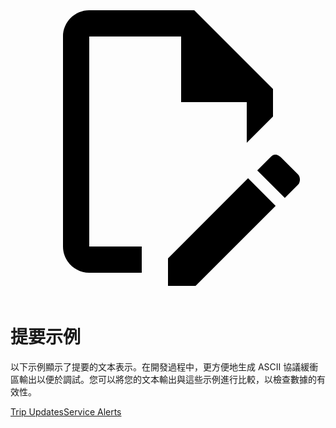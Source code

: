 <svg class="pencil" xmlns="http://www.w3.org/2000/svg" viewBox="0 0 24 24"><path d="M10 20H6V4h7v5h5v3.1l2-2V8l-6-6H6c-1.1 0-2 .9-2 2v16c0 1.1.9 2 2 2h4v-2m10.2-7c.1 0 .3.1.4.2l1.3 1.3c.2.2.2.6 0 .8l-1 1-2.1-2.1 1-1c.1-.1.2-.2.4-.2m0 3.9L14.1 23H12v-2.1l6.1-6.1 2.1 2.1Z"></path></svg>

# 提要示例

以下示例顯示了提要的文本表示。在開發過程中，更方便地生成 ASCII 協議緩衝區輸出以便於調試。您可以將您的文本輸出與這些示例進行比較，以檢查數據的有效性。

<div class="landing-page">
    <a class="button" href="trip-updates">Trip Updates</a><a class="button" href="service-alerts">Service Alerts</a>
</div>
